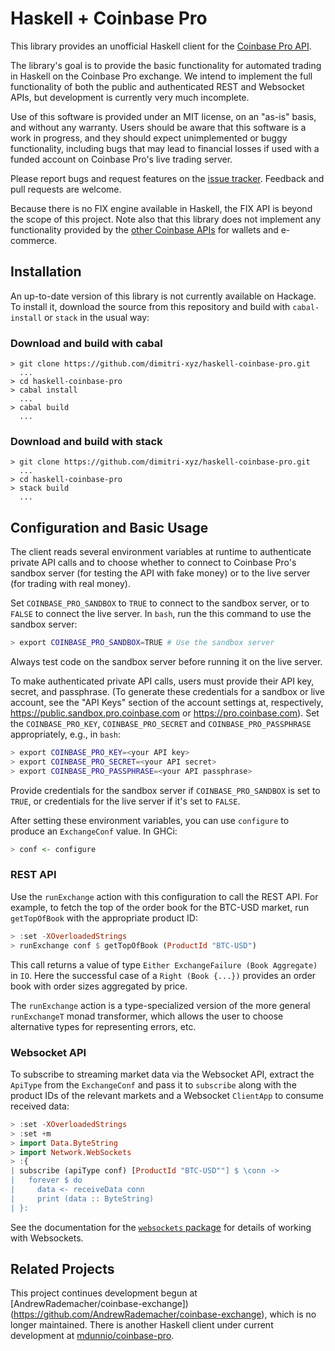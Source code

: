 # Haskell + Coinbase Pro

This library provides an unofficial Haskell client for the [Coinbase Pro API](https://docs.pro.coinbase.com). 

The library's goal is to provide the basic functionality for automated trading in Haskell on the Coinbase Pro exchange. We intend to implement the full functionality of both the public and authenticated REST and Websocket APIs, but development is currently very much incomplete.

Use of this software is provided under an MIT license, on an "as-is" basis, and without any warranty. Users should be aware that this software is a work in progress, and they should expect unimplemented or buggy functionality, including bugs that may lead to financial losses if used with a funded account on Coinbase Pro's live trading server.

Please report bugs and request features on the [issue tracker](https://github.com/dimitri-xyz/haskell-coinbase-pro/issues). Feedback and pull requests are welcome.

Because there is no FIX engine available in Haskell, the FIX API is beyond the scope of this project. Note also that this library does not implement any functionality provided by the [other Coinbase APIs](https://developers.coinbase.com) for wallets and e-commerce.

## Installation

An up-to-date version of this library is not currently available on Hackage. To install it, download the source from this repository and build with `cabal-install` or `stack` in the usual way:

### Download and build with cabal

```
> git clone https://github.com/dimitri-xyz/haskell-coinbase-pro.git
  ...
> cd haskell-coinbase-pro
> cabal install
  ...
> cabal build
  ...
```

### Download and build with stack

```
> git clone https://github.com/dimitri-xyz/haskell-coinbase-pro.git
  ...
> cd haskell-coinbase-pro
> stack build
  ...
```

## Configuration and Basic Usage

The client reads several environment variables at runtime to authenticate private API calls and to choose whether to connect to Coinbase Pro's sandbox server (for testing the API with fake money) or to the live server (for trading with real money).

Set `COINBASE_PRO_SANDBOX` to `TRUE` to connect to the sandbox server, or to `FALSE` to connect the live server. In `bash`, run the this command to use the sandbox server:

```bash
> export COINBASE_PRO_SANDBOX=TRUE # Use the sandbox server
```

Always test code on the sandbox server before running it on the live server.

To make authenticated private API calls, users must provide their API key, secret, and passphrase. (To generate these credentials for a sandbox or live account, see the "API Keys" section of the account settings at, respectively, https://public.sandbox.pro.coinbase.com or https://pro.coinbase.com). Set the `COINBASE_PRO_KEY`, `COINBASE_PRO_SECRET` and `COINBASE_PRO_PASSPHRASE` appropriately, e.g., in ``bash``:

```bash
> export COINBASE_PRO_KEY=<your API key>
> export COINBASE_PRO_SECRET=<your API secret>
> export COINBASE_PRO_PASSPHRASE=<your API passphrase>
 ```

Provide credentials for the sandbox server if `COINBASE_PRO_SANDBOX` is set to `TRUE`, or credentials for the live server if it's set to `FALSE`.

After setting these environment variables, you can use `configure` to produce an `ExchangeConf` value. In GHCi:

```haskell
> conf <- configure
```

### REST API

Use the `runExchange` action with this configuration to call the REST API. For example, to fetch the top of the order book for the BTC-USD market, run `getTopOfBook` with the appropriate product ID:

```haskell
> :set -XOverloadedStrings
> runExchange conf $ getTopOfBook (ProductId "BTC-USD")
```
This call returns a value of type `Either ExchangeFailure (Book Aggregate)` in `IO`. Here the successful case of a `Right (Book {...})` provides an order book with order sizes aggregated by price.

The `runExchange` action is a type-specialized version of the more general `runExchangeT` monad transformer, which allows the user to choose alternative types for representing errors, etc.

### Websocket API

To subscribe to streaming market data via the Websocket API, extract the `ApiType` from the `ExchangeConf` and pass it to `subscribe` along with the product IDs of the relevant markets and a Websocket `ClientApp` to consume received data:

```haskell
> :set -XOverloadedStrings
> :set +m
> import Data.ByteString
> import Network.WebSockets
> :{
| subscribe (apiType conf) [ProductId "BTC-USD""] $ \conn ->
|   forever $ do
|     data <- receiveData conn
|     print (data :: ByteString)
| }:

```

See the documentation for the [`websockets` package](http://hackage.haskell.org/package/websockets) for details of working with Websockets.
 
## Related Projects

This project continues development begun at [AndrewRademacher/coinbase-exchange])(https://github.com/AndrewRademacher/coinbase-exchange), which is no longer maintained. There is another Haskell client under current development at [mdunnio/coinbase-pro](https://github.com/mdunnio/coinbase-pro).
